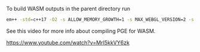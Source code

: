 To build WASM outputs in the parent directory run

```bash
em++ -std=c++17 -O2 -s ALLOW_MEMORY_GROWTH=1 -s MAX_WEBGL_VERSION=2 -s MIN_WEBGL_VERSION=2  -s USE_LIBPNG=1 main.cpp -o WASM/breakout.html --preload-file ./assets
```

See this video for more info about compiling PGE for WASM.

https://www.youtube.com/watch?v=MrI5kkVY6zk

